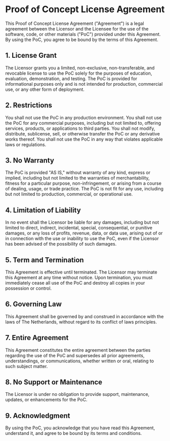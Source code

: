 # Proof of Concept License Agreement

This Proof of Concept License Agreement ("Agreement") is a legal agreement between the Licensor and the Licensee for the use of the software, code, or other materials ("PoC") provided under this Agreement. By using the PoC, you agree to be bound by the terms of this Agreement.

## 1. License Grant 

The Licensor grants you a limited, non-exclusive, non-transferable, and revocable license to use the PoC solely for the purposes of education, evaluation, demonstration, and testing. The PoC is provided for informational purposes only and is not intended for production, commercial use, or any other form of deployment.

## 2. Restrictions

You shall not use the PoC in any production environment.
You shall not use the PoC for any commercial purposes, including but not limited to, offering services, products, or applications to third parties.
You shall not modify, distribute, sublicense, sell, or otherwise transfer the PoC or any derivative works thereof.
You shall not use the PoC in any way that violates applicable laws or regulations.

## 3. No Warranty 

The PoC is provided "AS IS," without warranty of any kind, express or implied, including but not limited to the warranties of merchantability, fitness for a particular purpose, non-infringement, or arising from a course of dealing, usage, or trade practice. The PoC is not fit for any use, including but not limited to production, commercial, or operational use.

## 4. Limitation of Liability

In no event shall the Licensor be liable for any damages, including but not limited to direct, indirect, incidental, special, consequential, or punitive damages, or any loss of profits, revenue, data, or data use, arising out of or in connection with the use or inability to use the PoC, even if the Licensor has been advised of the possibility of such damages.

## 5. Term and Termination 

This Agreement is effective until terminated. The Licensor may terminate this Agreement at any time without notice. Upon termination, you must immediately cease all use of the PoC and destroy all copies in your possession or control.

## 6. Governing Law 

This Agreement shall be governed by and construed in accordance with the laws of The Netherlands, without regard to its conflict of laws principles.

## 7. Entire Agreement 

This Agreement constitutes the entire agreement between the parties regarding the use of the PoC and supersedes all prior agreements, understandings, or communications, whether written or oral, relating to such subject matter.

## 8. No Support or Maintenance 

The Licensor is under no obligation to provide support, maintenance, updates, or enhancements for the PoC.

## 9. Acknowledgment 

By using the PoC, you acknowledge that you have read this Agreement, understand it, and agree to be bound by its terms and conditions.